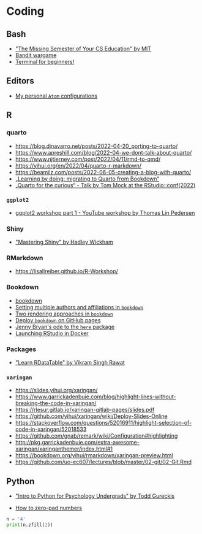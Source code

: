 # Coding

## Bash

- ["The Missing Semester of Your CS Education" by MIT](https://missing.csail.mit.edu/)
- [Bandit wargame](https://overthewire.org/wargames/bandit/)
- [Terminal for beginners!](https://medium.com/@grace.m.nolan/terminal-for-beginners-e492ba10902a)

## Editors

- [My personal `Atom` configurations](https://lennartwittkuhn.com/.atom/)

## R

### quarto

- https://blog.djnavarro.net/posts/2022-04-20_porting-to-quarto/
- https://www.apreshill.com/blog/2022-04-we-dont-talk-about-quarto/
- https://www.njtierney.com/post/2022/04/11/rmd-to-qmd/
- https://yihui.org/en/2022/04/quarto-r-markdown/
- https://beamilz.com/posts/2022-06-05-creating-a-blog-with-quarto/
- [„Learning by doing: migrating to Quarto from Bookdown“](https://www.openscapes.org/blog/2022/07/21/quarto-migrate/)
- [„Quarto for the curious“ - Talk by Tom Mock at the RStudio::conf(2022)](https://rstudioconf2022.sched.com/event/11iZa/quarto-for-the-curious)

### `ggplot2`

- [ggplot2 workshop part 1 - YouTube workshop by Thomas Lin Pedersen](https://www.youtube.com/watch?v=h29g21z0a68&feature=youtu.be)

### Shiny

- ["Mastering Shiny" by Hadley Wickham](https://mastering-shiny.org/)

### RMarkdown

- https://lisallreiber.github.io/R-Workshop/

### Bookdown

- [bookdown](https://bookdown.org/yihui/bookdown/)
- [Setting multiple authors and affiliations in `bookdown`](https://bookdown.org/yihui/rmarkdown-cookbook/multiple-authors.html)
- [Two rendering approaches in `bookdown`](https://bookdown.org/yihui/bookdown/new-session.html)
- [Deploy `bookdown` on GitHub pages](https://bookdown.org/yihui/bookdown/github.html)
- [Jenny Bryan's ode to the `here` package](https://github.com/jennybc/here_here)
- [Launching RStudio in Docker](https://ropenscilabs.github.io/r-docker-tutorial/02-Launching-Docker.html)

### Packages

- ["Learn RDataTable" by Vikram Singh Rawat](https://bookdown.org/content/2746/)

### `xaringan`

- https://slides.yihui.org/xaringan/
- https://www.garrickadenbuie.com/blog/highlight-lines-without-breaking-the-code-in-xaringan/
- https://rlesur.gitlab.io/xaringan-gitlab-pages/slides.pdf
- https://github.com/yihui/xaringan/wiki/Deploy-Slides-Online
- https://stackoverflow.com/questions/52016911/highlight-selection-of-code-in-xaringan/52018533
- https://github.com/gnab/remark/wiki/Configuration#highlighting
- http://pkg.garrickadenbuie.com/extra-awesome-xaringan/xaringanthemer/index.html#1
- https://bookdown.org/yihui/rmarkdown/xaringan-preview.html
- https://github.com/uo-ec607/lectures/blob/master/02-git/02-Git.Rmd

## Python

- ["Intro to Python for Psychology Undergrads" by Todd Gureckis](https://vimeo.com/510538674)


- [How to zero-pad numbers](https://stackoverflow.com/a/339013)

```python
n = '4'
print(n.zfill(2))
```
